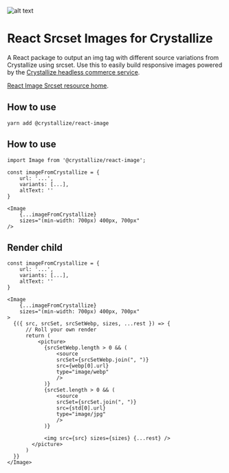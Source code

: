 ![alt text](https://raw.githubusercontent.com/snowballdigital/react-image/HEAD/media/logo.png "An illustration of an atom")

# React Srcset Images for Crystallize

A React package to output an img tag with different source variations from Crystallize using srcset. Use this to easily build responsive images powered by the [Crystallize headless commerce service](https://crystallize.com/).

[React Image Srcset resource home](https://crystallize.com/developers/react-components/react-image-srcset).

## How to use

```
yarn add @crystallize/react-image
```

## How to use

```
import Image from '@crystallize/react-image';

const imageFromCrystallize = {
    url: '...',
    variants: [...],
    altText: ''
}

<Image
    {...imageFromCrystallize}
    sizes="(min-width: 700px) 400px, 700px"
/>
```

## Render child

```
const imageFromCrystallize = {
    url: '...',
    variants: [...],
    altText: ''
}

<Image
    {...imageFromCrystallize}
    sizes="(min-width: 700px) 400px, 700px"
>
  {({ src, srcSet, srcSetWebp, sizes, ...rest }) => {
      // Roll your own render
      return (
          <picture>
            {srcSetWebp.length > 0 && (
                <source
                srcSet={srcSetWebp.join(", ")}
                src={webp[0].url}
                type="image/webp"
                />
            )}
            {srcSet.length > 0 && (
                <source
                srcSet={srcSet.join(", ")}
                src={std[0].url}
                type="image/jpg"
                />
            )}

            <img src={src} sizes={sizes} {...rest} />
        </picture>
      )
  }}
</Image>
```
